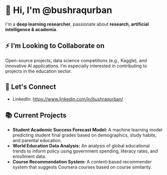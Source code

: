 # 👋 Hi, I'm @bushraqurban

I'm a **deep learning researcher**, passionate about **research, artificial intelligence & academia**.

## ⚡ I’m Looking to Collaborate on
Open-source projects, data science competitions (e.g., Kaggle), and innovative AI applications. I’m especially interested in contributing to projects in the education sector.

## 📣 Let's Connect
- LinkedIn: https://www.linkedin.com/in/bushraqurban/

## 📚 Current Projects
- **Student Academic Success Forecast Model:** A machine learning model predicting student final grades based on demographics, study habits, and parental education.
- **World Education Data Analysis:** An analysis of global educational trends to inform policy using government spending, literacy rates, and enrollment data.
- **Course Recommendation System:** A content-based recommender system that suggests Coursera courses based on course similarity.

